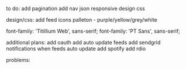 to do:
add pagination
add nav
json
responsive design
css

design/css:
add feed icons
palleton - purple/yellow/grey/white

<link href='http://fonts.googleapis.com/css?family=Titillium+Web:400,700' rel='stylesheet' type='text/css'>
font-family: 'Titillium Web', sans-serif;

<link href='http://fonts.googleapis.com/css?family=PT+Sans:400,700italic' rel='stylesheet' type='text/css'>
font-family: 'PT Sans', sans-serif;

additional plans:
add oauth
add auto update feeds
add sendgrid notifications when feeds auto update
add spotify
add rdio

problems: